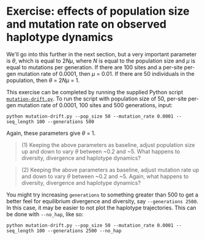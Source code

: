 # Exercise: effects of population size and mutation rate on observed haplotype dynamics

We'll go into this further in the next section, but a very important parameter is *&theta;*, which is equal to 2<i>N&mu;</i>, where *N* is equal to the population size and *&mu;* is equal to mutations per generation. If there are 100 sites and a per-site per-gen mutation rate of 0.0001, then *&mu;* = 0.01. If there are 50 individuals in the population, then *&theta;* = 2<i>N&mu;</i> = 1.

This exercise can be completed by running the supplied Python script [`mutation-drift.py`](https://github.com/trvrb/sismid/blob/master/wright-fisher/mutation-drift.py). To run the script with population size of 50, per-site per-gen mutation rate of 0.0001, 100 sites and 500 generations, input:

```
python mutation-drift.py --pop_size 50 --mutation_rate 0.0001 --seq_length 100 --generations 500
```

Again, these parameters give *&theta;* = 1.

> (1) Keeping the above parameters as baseline, adjust population size up and down to vary *&theta;* between ~0.2 and ~5. What happens to diversity, divergence and haplotype dynamics?

> (2) Keeping the above parameters as baseline, adjust mutation rate up and down to vary *&theta;* between ~0.2 and ~5. Again, what happens to diversity, divergence and haplotype dynamics?

You might try increasing `generations` to something greater than 500 to get a better feel for equilibrium divergence and diversity, say `--generations 2500`. In this case, it may be easier to not plot the haplotype trajectories. This can be done with `--no_hap`, like so:

```
python mutation-drift.py --pop_size 50 --mutation_rate 0.0001 --seq_length 100 --generations 2500 --no_hap
```
